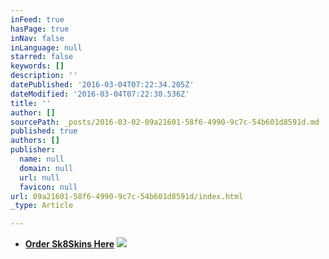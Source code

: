 ```yaml
---
inFeed: true
hasPage: true
inNav: false
inLanguage: null
starred: false
keywords: []
description: ''
datePublished: '2016-03-04T07:22:34.205Z'
dateModified: '2016-03-04T07:22:30.536Z'
title: ''
author: []
sourcePath: _posts/2016-03-02-09a21601-58f6-4990-9c7c-54b601d8591d.md
published: true
authors: []
publisher:
  name: null
  domain: null
  url: null
  favicon: null
url: 09a21601-58f6-4990-9c7c-54b601d8591d/index.html
_type: Article

---
```

* **[Order Sk8Skins Here][0]**
![](https://the-grid-user-content.s3-us-west-2.amazonaws.com/157089bd-8a5c-4d69-9ab2-0a87693cf473.jpg)

[0]: https://squareup.com/market/sk8-skins-infuse-agency